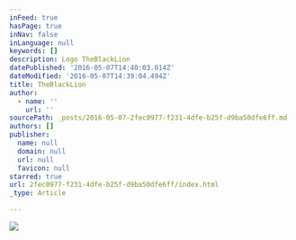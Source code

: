 ```yaml
---
inFeed: true
hasPage: true
inNav: false
inLanguage: null
keywords: []
description: Logo TheBlackLion
datePublished: '2016-05-07T14:40:03.014Z'
dateModified: '2016-05-07T14:39:04.494Z'
title: TheBlackLion
author:
  - name: ''
    url: ''
sourcePath: _posts/2016-05-07-2fec0977-f231-4dfe-b25f-d9ba50dfe6ff.md
authors: []
publisher:
  name: null
  domain: null
  url: null
  favicon: null
starred: true
url: 2fec0977-f231-4dfe-b25f-d9ba50dfe6ff/index.html
_type: Article

---
```

![](https://the-grid-user-content.s3-us-west-2.amazonaws.com/4410ff0f-cbfe-453b-a344-01367ebb5e84.jpg)
